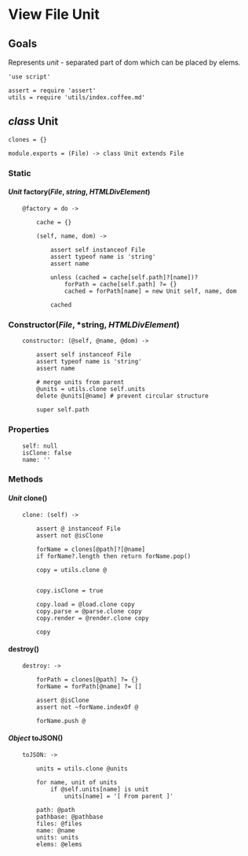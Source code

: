 View File Unit
==============

Goals
-----

Represents *unit* - separated part of dom which can be placed by elems.

	'use script'

	assert = require 'assert'
	utils = require 'utils/index.coffee.md'

*class* Unit
------------

	clones = {}

	module.exports = (File) -> class Unit extends File

### Static

#### *Unit* factory(*File*, *string*, *HTMLDivElement*)

		@factory = do ->

			cache = {}

			(self, name, dom) ->

				assert self instanceof File
				assert typeof name is 'string'
				assert name

				unless (cached = cache[self.path]?[name])?
					forPath = cache[self.path] ?= {}
					cached = forPath[name] = new Unit self, name, dom

				cached

### Constructor(*File*, *string, *HTMLDivElement*)

		constructor: (@self, @name, @dom) ->

			assert self instanceof File
			assert typeof name is 'string'
			assert name

			# merge units from parent
			@units = utils.clone self.units
			delete @units[@name] # prevent circular structure

			super self.path

### Properties

		self: null
		isClone: false
		name: ''

### Methods

#### *Unit* clone()

		clone: (self) ->

			assert @ instanceof File
			assert not @isClone

			forName = clones[@path]?[@name]
			if forName?.length then return forName.pop() 

			copy = utils.clone @


			copy.isClone = true

			copy.load = @load.clone copy
			copy.parse = @parse.clone copy
			copy.render = @render.clone copy

			copy

#### destroy()

		destroy: ->

			forPath = clones[@path] ?= {}
			forName = forPath[@name] ?= []

			assert @isClone
			assert not ~forName.indexOf @

			forName.push @

#### *Object* toJSON()

		toJSON: ->

			units = utils.clone @units

			for name, unit of units
				if @self.units[name] is unit
					units[name] = '[ From parent ]'

			path: @path
			pathbase: @pathbase
			files: @files
			name: @name
			units: units
			elems: @elems